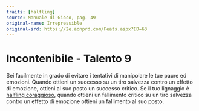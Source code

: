 ```yaml
---
traits: [halfling]
source: Manuale di Gioco, pag. 49
original-name: Irrepressible
original-srd: https://2e.aonprd.com/Feats.aspx?ID=63
---
```


# Incontenibile - Talento 9

Sei facilmente in grado di evitare i tentativi di manipolare le tue paure ed
emozioni. Quando ottieni un successo su un tiro salvezza contro un effetto di
emozione, ottieni al suo posto un successo critico. Se il tuo lignaggio è
[halfling coraggioso](/stirpi/halfling/lignaggi/coraggioso), quando ottieni un
fallimento critico su un tiro salvezza contro un effetto di emozione ottieni un
fallimento al suo posto.
